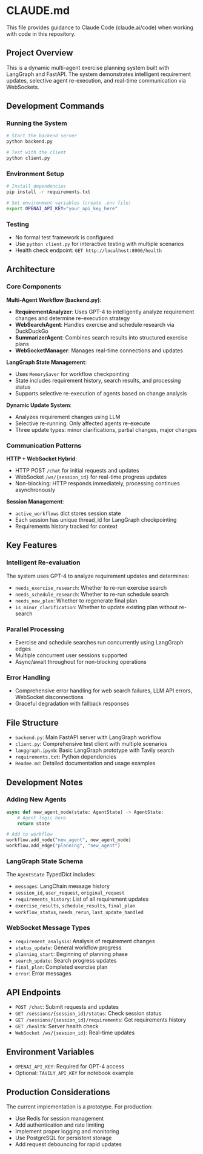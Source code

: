 # CLAUDE.md

This file provides guidance to Claude Code (claude.ai/code) when working with code in this repository.

## Project Overview

This is a dynamic multi-agent exercise planning system built with LangGraph and FastAPI. The system demonstrates intelligent requirement updates, selective agent re-execution, and real-time communication via WebSockets.

## Development Commands

### Running the System
```bash
# Start the backend server
python backend.py

# Test with the client
python client.py
```

### Environment Setup
```bash
# Install dependencies
pip install -r requirements.txt

# Set environment variables (create .env file)
export OPENAI_API_KEY="your_api_key_here"
```

### Testing
- No formal test framework is configured
- Use `python client.py` for interactive testing with multiple scenarios
- Health check endpoint: `GET http://localhost:8000/health`

## Architecture

### Core Components

**Multi-Agent Workflow (backend.py)**:
- **RequirementAnalyzer**: Uses GPT-4 to intelligently analyze requirement changes and determine re-execution strategy
- **WebSearchAgent**: Handles exercise and schedule research via DuckDuckGo
- **SummarizerAgent**: Combines search results into structured exercise plans
- **WebSocketManager**: Manages real-time connections and updates

**LangGraph State Management**:
- Uses `MemorySaver` for workflow checkpointing
- State includes requirement history, search results, and processing status
- Supports selective re-execution of agents based on change analysis

**Dynamic Update System**:
- Analyzes requirement changes using LLM
- Selective re-running: Only affected agents re-execute
- Three update types: minor clarifications, partial changes, major changes

### Communication Patterns

**HTTP + WebSocket Hybrid**:
- HTTP POST `/chat` for initial requests and updates
- WebSocket `/ws/{session_id}` for real-time progress updates
- Non-blocking: HTTP responds immediately, processing continues asynchronously

**Session Management**:
- `active_workflows` dict stores session state
- Each session has unique thread_id for LangGraph checkpointing
- Requirements history tracked for context

## Key Features

### Intelligent Re-evaluation
The system uses GPT-4 to analyze requirement updates and determines:
- `needs_exercise_research`: Whether to re-run exercise search
- `needs_schedule_research`: Whether to re-run schedule search  
- `needs_new_plan`: Whether to regenerate final plan
- `is_minor_clarification`: Whether to update existing plan without re-search

### Parallel Processing
- Exercise and schedule searches run concurrently using LangGraph edges
- Multiple concurrent user sessions supported
- Async/await throughout for non-blocking operations

### Error Handling
- Comprehensive error handling for web search failures, LLM API errors, WebSocket disconnections
- Graceful degradation with fallback responses

## File Structure

- `backend.py`: Main FastAPI server with LangGraph workflow
- `client.py`: Comprehensive test client with multiple scenarios
- `langgraph.ipynb`: Basic LangGraph prototype with Tavily search
- `requirements.txt`: Python dependencies
- `Readme.md`: Detailed documentation and usage examples

## Development Notes

### Adding New Agents
```python
async def new_agent_node(state: AgentState) -> AgentState:
    # Agent logic here
    return state

# Add to workflow
workflow.add_node("new_agent", new_agent_node)
workflow.add_edge("planning", "new_agent")
```

### LangGraph State Schema
The `AgentState` TypedDict includes:
- `messages`: LangChain message history
- `session_id`, `user_request`, `original_request`
- `requirements_history`: List of all requirement updates
- `exercise_results`, `schedule_results`, `final_plan`
- `workflow_status`, `needs_rerun`, `last_update_handled`

### WebSocket Message Types
- `requirement_analysis`: Analysis of requirement changes
- `status_update`: General workflow progress
- `planning_start`: Beginning of planning phase
- `search_update`: Search progress updates
- `final_plan`: Completed exercise plan
- `error`: Error messages

## API Endpoints

- `POST /chat`: Submit requests and updates
- `GET /sessions/{session_id}/status`: Check session status
- `GET /sessions/{session_id}/requirements`: Get requirements history
- `GET /health`: Server health check
- `WebSocket /ws/{session_id}`: Real-time updates

## Environment Variables

- `OPENAI_API_KEY`: Required for GPT-4 access
- Optional: `TAVILY_API_KEY` for notebook example

## Production Considerations

The current implementation is a prototype. For production:
- Use Redis for session management
- Add authentication and rate limiting
- Implement proper logging and monitoring
- Use PostgreSQL for persistent storage
- Add request debouncing for rapid updates